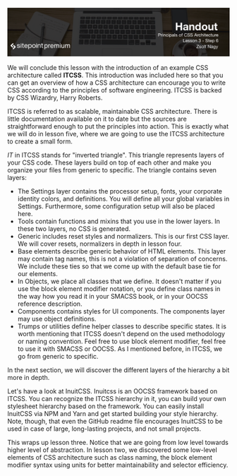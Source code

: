 ![](headings/3.6.png)

We will conclude this lesson with the introduction of an example CSS architecture called **ITCSS**. This introduction was included here so that you can get an overview of how a CSS architecture can encourage you to write CSS according to the principles of software engineering. ITCSS is backed by CSS Wizardry, Harry Roberts.

ITCSS is referred to as scalable, maintainable CSS architecture. There is little documentation available on it to date but the sources are straightforward enough to put the principles into action. This is exactly what we will do in lesson five, where we are going to use the ITCSS architecture to create a small form.

*IT* in ITCSS stands for "inverted triangle". This triangle represents layers of your CSS code. These layers build on top of each other and make you organize your files from generic to specific. The triangle contains seven layers:

* The Settings layer contains the processor setup, fonts, your corporate identity colors, and definitions. You will define all your global variables in Settings. Furthermore, some configuration setup will also be placed here.
* Tools contain functions and mixins that you use in the lower layers. In these two layers, no CSS is generated.
* Generic includes reset styles and normalizers. This is our first CSS layer. We will cover resets, normalizers in depth in lesson four.
* Base elements describe generic behavior of HTML elements. This layer may contain tag names, this is not a violation of separation of concerns. We include these ties so that we come up with the default base tie for our elements.
* In Objects, we place all classes that we define. It doesn't matter if you use the block element modifier notation, or you define class names in the way how you read it in your SMACSS book, or in your OOCSS reference description.
* Components contains styles for UI components. The components layer may use object definitions.
* Trumps or utilities define helper classes to describe specific states. It is worth mentioning that ITCSS doesn't depend on the used methodology or naming convention. Feel free to use block element modifier, feel free to use it with SMACSS or OOCSS. As I mentioned before, in ITCSS, we go from generic to specific.

In the next section, we will discover the different layers of the hierarchy a bit more in depth.

Let's have a look at InuitCSS. Inuitcss is an OOCSS framework based on ITCSS. You can recognize the ITCSS hierarchy in it, you can build your own stylesheet hierarchy based on the framework. You can easily install InuitCSS via NPM and Yarn and get started building your style hierarchy. Note, though, that even the GitHub readme file encourages InuitCSS to be used in case of large, long-lasting projects, and not small projects.

This wraps up lesson three. Notice that we are going from low level towards higher level of abstraction. In lesson two, we discovered some low-level elements of CSS architecture such as class naming, the block element modifier syntax using units for better maintainability and selector efficiency.